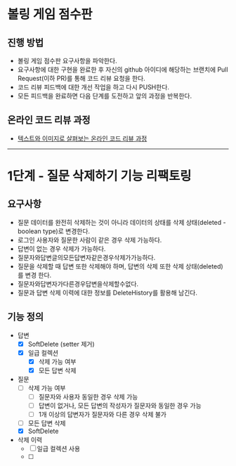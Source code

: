 # 볼링 게임 점수판
## 진행 방법
* 볼링 게임 점수판 요구사항을 파악한다.
* 요구사항에 대한 구현을 완료한 후 자신의 github 아이디에 해당하는 브랜치에 Pull Request(이하 PR)를 통해 코드 리뷰 요청을 한다.
* 코드 리뷰 피드백에 대한 개선 작업을 하고 다시 PUSH한다.
* 모든 피드백을 완료하면 다음 단계를 도전하고 앞의 과정을 반복한다.

## 온라인 코드 리뷰 과정
* [텍스트와 이미지로 살펴보는 온라인 코드 리뷰 과정](https://github.com/next-step/nextstep-docs/tree/master/codereview)

***


# 1단계 - 질문 삭제하기 기능 리팩토링

## 요구사항
* 질문 데이터를 완전히 삭제하는 것이 아니라 데이터의 상태를 삭제 상태(deleted - boolean type)로 변경한다.
* 로그인 사용자와 질문한 사람이 같은 경우 삭제 가능하다.
* 답변이 없는 경우 삭제가 가능하다.
* 질문자와답변글의모든답변자같은경우삭제가가능하다.
* 질문을 삭제할 때 답변 또한 삭제해야 하며, 답변의 삭제 또한 삭제 상태(deleted)를 변경 한다.
* 질문자와답변자가다른경우답변을삭제할수없다.
* 질문과 답변 삭제 이력에 대한 정보를 DeleteHistory를 활용해 남긴다.

## 기능 정의

* 답변
  - [x] SoftDelete (setter 제거)
  - [x] 일급 컬렉션
    - [x] 삭제 가능 여부
    - [x] 모든 답변 삭제
* 질문
  - [ ] 삭제 가능 여부
    - [ ] 질문자와 사용자 동일한 경우 삭제 가능
    - [ ] 답변이 없거나, 모든 답변의 작성자가 질문자와 동일한 경우 가능
    - [ ] 1개 이상의 답변자가 질문자와 다른 경우 삭제 불가
  - [ ] 모든 답변 삭제
  - [x] SoftDelete
* 삭제 이력
  - [ ] 일급 컬렉션 사용
  - [ ] 
